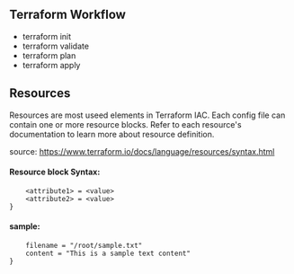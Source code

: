 ## Terraform Workflow
 - terraform init
 - terraform validate
 - terraform plan
 - terraform apply

## Resources

Resources are most useed elements in Terraform IAC. Each config file can contain one or more resource blocks. Refer to each resource's documentation to learn more about resource definition.

source: https://www.terraform.io/docs/language/resources/syntax.html

#### Resource block Syntax: 
```resource <resource_type> <resource_name> {
    <attribute1> = <value>
    <attribute2> = <value>
}
```

#### sample:

```resource "local_file" "sample_file" {
    filename = "/root/sample.txt"
    content = "This is a sample text content"
}
```
